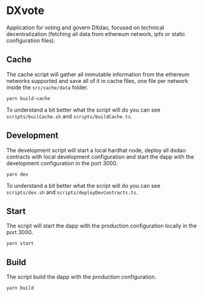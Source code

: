 # DXvote

Application for voting and govern DXdao, focused on technical decentralization (fetching all data from ethereum network, ipfs or static configuration files).

## Cache

The cache script will gather all immutable information from the ethereum networks supported and save all of it in cache files, one file per network inside the `src/cache/data` folder.

`yarn build-cache`

To understand a bit better what the script will do you can see `scripts/builCache.sh` and `scripts/buildCache.ts`.

## Development

The development script will start a local hardhat node, deploy all dxdao contracts with local development configuration and start the dapp with the development configuration in the port 3000.

`yarn dev`

To understand a bit better what the script will do you can see `scripts/dev.sh` and `scripts/deployDevContracts.ts`.

## Start

The script will start the dapp with the production configuration locally in the port 3000.

`yarn start`

## Build

The script build the dapp with the production configuration.

`yarn build`
